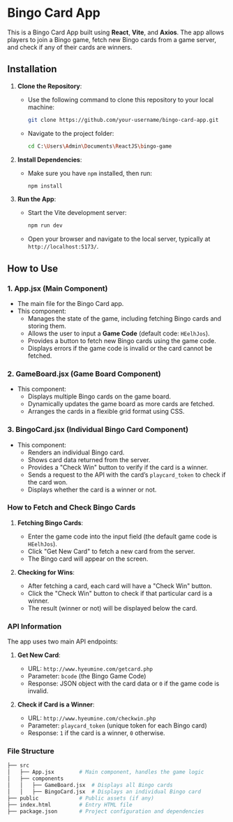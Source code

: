# Bingo Card App

This is a Bingo Card App built using **React**, **Vite**, and **Axios**. The app allows players to join a Bingo game, fetch new Bingo cards from a game server, and check if any of their cards are winners.

## Installation

1. **Clone the Repository**:
   - Use the following command to clone this repository to your local machine:
     ```bash
     git clone https://github.com/your-username/bingo-card-app.git
     ```
   - Navigate to the project folder:
     ```bash
     cd C:\Users\Admin\Documents\ReactJS\bingo-game
     ```

2. **Install Dependencies**:
   - Make sure you have `npm` installed, then run:
     ```bash
     npm install
     ```

3. **Run the App**:
   - Start the Vite development server:
     ```bash
     npm run dev
     ```
   - Open your browser and navigate to the local server, typically at `http://localhost:5173/`.

## How to Use

### 1. **App.jsx** (Main Component)

- The main file for the Bingo Card app.
- This component:
  - Manages the state of the game, including fetching Bingo cards and storing them.
  - Allows the user to input a **Game Code** (default code: `HEelhJos`).
  - Provides a button to fetch new Bingo cards using the game code.
  - Displays errors if the game code is invalid or the card cannot be fetched.

### 2. **GameBoard.jsx** (Game Board Component)

- This component:
  - Displays multiple Bingo cards on the game board.
  - Dynamically updates the game board as more cards are fetched.
  - Arranges the cards in a flexible grid format using CSS.

### 3. **BingoCard.jsx** (Individual Bingo Card Component)

- This component:
  - Renders an individual Bingo card.
  - Shows card data returned from the server.
  - Provides a "Check Win" button to verify if the card is a winner.
  - Sends a request to the API with the card’s `playcard_token` to check if the card won.
  - Displays whether the card is a winner or not.

### How to Fetch and Check Bingo Cards

1. **Fetching Bingo Cards**:
   - Enter the game code into the input field (the default game code is `HEelhJos`).
   - Click "Get New Card" to fetch a new card from the server.
   - The Bingo card will appear on the screen.

2. **Checking for Wins**:
   - After fetching a card, each card will have a "Check Win" button.
   - Click the "Check Win" button to check if that particular card is a winner.
   - The result (winner or not) will be displayed below the card.

### API Information

The app uses two main API endpoints:

1. **Get New Card**:
   - URL: `http://www.hyeumine.com/getcard.php`
   - Parameter: `bcode` (the Bingo Game Code)
   - Response: JSON object with the card data or `0` if the game code is invalid.

2. **Check if Card is a Winner**:
   - URL: `http://www.hyeumine.com/checkwin.php`
   - Parameter: `playcard_token` (unique token for each Bingo card)
   - Response: `1` if the card is a winner, `0` otherwise.

### File Structure

```bash
├── src
│   ├── App.jsx        # Main component, handles the game logic
│   ├── components
│   │   ├── GameBoard.jsx  # Displays all Bingo cards
│   │   ├── BingoCard.jsx  # Displays an individual Bingo card
├── public             # Public assets (if any)
├── index.html         # Entry HTML file
├── package.json       # Project configuration and dependencies
